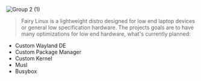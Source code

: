![Group 2 (1)](https://github.com/Fairy-Linux/.github/assets/83582297/9dc3d4eb-5728-477e-a133-01c747615c1c)
> Fairy Linux is a lightweight distro designed for low end laptop devices or general low specification hardware. The projects goals are to have many optimizations for low end hardware, what's currently planned:
- Custom Wayland DE
- Custom Package Manager
- Custom Kernel
- Musl
- Busybox

